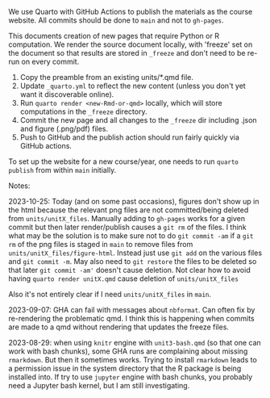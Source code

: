 We use Quarto with GitHub Actions to publish the materials as the course website. All commits should be done to `main` and not to `gh-pages`.

This documents creation of new pages that require Python or R computation.
We render the source document locally, with 'freeze' set on the document so that results are stored in `_freeze` and don't need to be re-run on every commit.

  1. Copy the preamble from an existing units/*.qmd file.
  2. Update `_quarto.yml` to reflect the new content (unless you don't yet want it discoverable online).
  3. Run `quarto render <new-Rmd-or-qmd>` locally, which will store computations in the `_freeze` directory.
  4. Commit the new page and all changes to the `_freeze` dir including .json and figure (.png/pdf) files.
  5. Push to GitHub and the publish action should run fairly quickly via GitHub actions.


To set up the website for a new course/year, one needs to run `quarto publish` from within `main` initially.

Notes:

2023-10-25: Today (and on some past occasions), figures don't show up in the html because the relevant png files are not committed/being deleted from `units/unitX_files`. Manually adding to `gh-pages` works for a given commit but then later render/publish causes a `git rm` of the files. I think what may be the solution is to make sure not to do `git commit -am` if a `git rm` of the png files is staged in `main` to remove files from `units/unitX_files/figure-html`. Instead just use `git add` on the various files and `git commit -m`. May also need to `git restore` the files to be deleted so that later `git commit -am'` doesn't cause deletion. Not clear how to avoid having `quarto render unitX.qmd` cause deletion of `units/unitX_files`

Also it's not entirely clear if I need `units/unitX_files` in `main`.

2023-09-07: GHA can fail with messages about `nbformat`. Can often fix by re-rendering the problematic qmd. I think this is happening when commits are made to a qmd without rendering that updates the freeze files. 

2023-08-29: when using `knitr` engine with `unit3-bash.qmd` (so that one can work with bash chunks), some GHA runs are complaining about missing `rmarkdown`. But then it sometimes works. Trying to install `rmarkdown` leads to a permission issue in the system directory that the R package is being installed into. If try to use `jupyter` engine with bash chunks, you probably need a Jupyter bash kernel, but I am still investigating.

